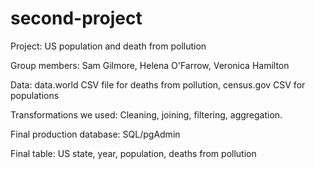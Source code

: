 # second-project

Project: US population and death from pollution

Group members: Sam Gilmore, Helena O'Farrow, Veronica Hamilton

Data: data.world CSV file for deaths from pollution, census.gov CSV for populations

Transformations we used: Cleaning, joining, filtering, aggregation.

Final production database: SQL/pgAdmin

Final table: US state, year, population, deaths from pollution

